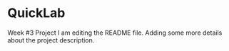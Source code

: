 # QuickLab
Week #3 Project
I am editing the README file. Adding some more details about the project description.
